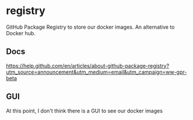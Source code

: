 # registry

GitHub Package Registry to store our docker images. An alternative to Docker hub.

## Docs

https://help.github.com/en/articles/about-github-package-registry?utm_source=announcement&utm_medium=email&utm_campaign=ww-gpr-beta

## GUI

At this point, I don't think there is a GUI to see our docker images
